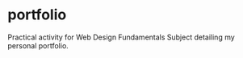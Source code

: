 # portfolio
Practical activity for Web Design Fundamentals Subject detailing my personal portfolio.
